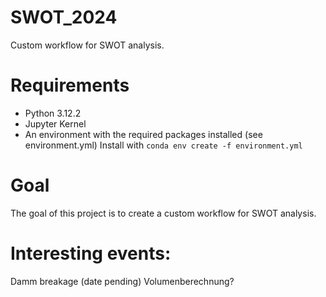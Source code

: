 # SWOT_2024
Custom workflow for SWOT analysis.

# Requirements
- Python 3.12.2
- Jupyter Kernel
- An environment with the required packages installed (see environment.yml)
Install with `conda env create -f environment.yml`

# Goal
The goal of this project is to create a custom workflow for SWOT analysis. 


# Interesting events:
Damm breakage (date pending)
Volumenberechnung?
